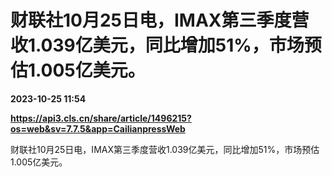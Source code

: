 # 财联社10月25日电，IMAX第三季度营收1.039亿美元，同比增加51%，市场预估1.005亿美元。

**2023-10-25 11:54**

**https://api3.cls.cn/share/article/1496215?os=web&sv=7.7.5&app=CailianpressWeb**

财联社10月25日电，IMAX第三季度营收1.039亿美元，同比增加51%，市场预估1.005亿美元。